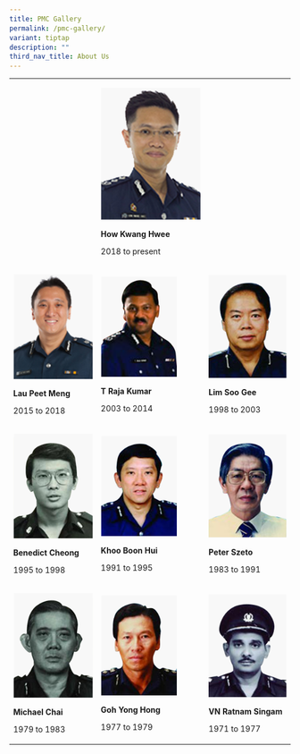 ```yaml
---
title: PMC Gallery
permalink: /pmc-gallery/
variant: tiptap
description: ""
third_nav_title: About Us
---
```

<p></p>
<table style="minWidth: 75px">
<colgroup>
<col>
<col>
<col>
</colgroup>
<tbody>
<tr>
<td rowspan="1" colspan="1">
<p></p>
</td>
<td rowspan="1" colspan="1">
<p></p>
<div class="isomer-image-wrapper">
<img style="width: 100%" height="auto" width="100%" alt="How Kwang Hwee" src="/images/PMC/How_Kwang_Hwee.png">
</div>
<p><strong>How Kwang Hwee</strong>
</p>
<p>2018 to present</p>
</td>
<td rowspan="1" colspan="1">
<p></p>
</td>
</tr>
<tr>
<td rowspan="1" colspan="1">
<p></p>
<div class="isomer-image-wrapper">
<img style="width: 100%" height="auto" width="100%" alt="Lau Peet Meng" src="/images/PMC/Lau_Peet_Meng.png">
</div>
<p><strong>Lau Peet Meng</strong>
</p>
<p>2015 to 2018</p>
</td>
<td rowspan="1" colspan="1">
<p></p>
<div class="isomer-image-wrapper">
<img style="width: 76%;" height="auto" width="100%" alt="T Raja Kumar" src="/images/PMC/T_Raja_Kumar.png">
</div>
<p><strong>T Raja Kumar</strong>
</p>
<p>2003 to 2014</p>
</td>
<td rowspan="1" colspan="1">
<p></p>
<div class="isomer-image-wrapper">
<img style="width: 100%" height="auto" width="100%" alt="Lim Soo Gee" src="/images/PMC/Lim_Soo_Gee.png">
</div>
<p><strong>Lim Soo Gee</strong>
</p>
<p>1998 to 2003</p>
</td>
</tr>
<tr>
<td rowspan="1" colspan="1">
<p></p>
<div class="isomer-image-wrapper">
<img style="width: 100%" height="auto" width="100%" alt="Benedict Cheong" src="/images/PMC/Benedict_Cheong.png">
</div>
<p><strong>Benedict Cheong</strong>
</p>
<p>1995 to 1998</p>
</td>
<td rowspan="1" colspan="1">
<p></p>
<div class="isomer-image-wrapper">
<img style="width: 76%;" height="auto" width="100%" alt="Khoo Boon Hui" src="/images/PMC/Khoo_Boon_Hui.png">
</div>
<p><strong>Khoo Boon Hui</strong>
</p>
<p>1991 to 1995</p>
</td>
<td rowspan="1" colspan="1">
<p></p>
<div class="isomer-image-wrapper">
<img style="width: 100%" height="auto" width="100%" alt="Peter Szeto" src="/images/PMC/Peter_Szeto.png">
</div>
<p><strong>Peter Szeto</strong>
</p>
<p>1983 to 1991</p>
</td>
</tr>
<tr>
<td rowspan="1" colspan="1">
<p></p>
<div class="isomer-image-wrapper">
<img style="width: 100%" height="auto" width="100%" alt="Michael Chai" src="/images/PMC/Michael_Chai.png">
</div>
<p><strong>Michael Chai</strong>
</p>
<p>1979 to 1983</p>
</td>
<td rowspan="1" colspan="1">
<p></p>
<div class="isomer-image-wrapper">
<img style="width: 76%;" height="auto" width="100%" alt="Goh Yong Hong" src="/images/PMC/Goh_Yong_Hong.png">
</div>
<p><strong>Goh Yong Hong</strong>
</p>
<p>1977 to 1979</p>
</td>
<td rowspan="1" colspan="1">
<p></p>
<div class="isomer-image-wrapper">
<img style="width: 100%" height="auto" width="100%" alt="VN Ratnam Singam" src="/images/PMC/VN_Ratnam_Singam.png">
</div>
<p><strong>VN Ratnam Singam</strong>
</p>
<p>1971 to 1977</p>
</td>
</tr>
</tbody>
</table>
<p></p>